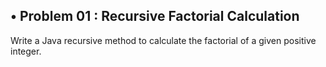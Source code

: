 ## • Problem 01 : Recursive Factorial Calculation

Write a Java recursive method to calculate the factorial of a given positive integer.